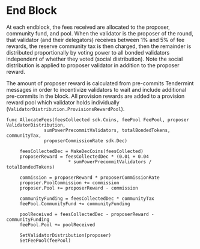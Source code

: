 # End Block

At each endblock, the fees received are allocated to the proposer, community fund,
and pool.  When the validator is the proposer of the round, that
validator (and their delegators) receives between 1% and 5% of fee rewards, the
reserve community tax is then charged, then the remainder is distributed
proportionally by voting power to all bonded validators independent of whether
they voted (social distribution). Note the social distribution is applied to
proposer validator in addition to the proposer reward. 

The amount of proposer reward is calculated from pre-commits Tendermint
messages in order to incentivize validators to wait and include additional
pre-commits in the block. All provision rewards are added to a provision reward
pool which validator holds individually
(`ValidatorDistribution.ProvisionsRewardPool`). 

```
func AllocateFees(feesCollected sdk.Coins, feePool FeePool, proposer ValidatorDistribution, 
              sumPowerPrecommitValidators, totalBondedTokens, communityTax, 
              proposerCommissionRate sdk.Dec)

     feesCollectedDec = MakeDecCoins(feesCollected)
     proposerReward = feesCollectedDec * (0.01 + 0.04 
                       * sumPowerPrecommitValidators / totalBondedTokens)

     commission = proposerReward * proposerCommissionRate
     proposer.PoolCommission += commission 
     proposer.Pool += proposerReward - commission
     
     communityFunding = feesCollectedDec * communityTax
     feePool.CommunityFund += communityFunding
     
     poolReceived = feesCollectedDec - proposerReward - communityFunding
     feePool.Pool += poolReceived

     SetValidatorDistribution(proposer)
     SetFeePool(feePool)
```
